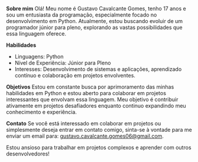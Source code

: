 **Sobre mim**
Olá! Meu nome é Gustavo Cavalcante Gomes, tenho 17 anos e sou um entusiasta da programação, especialmente focado no desenvolvimento em Python. Atualmente, estou buscando evoluir de um programador júnior para pleno, explorando as vastas possibilidades que essa linguagem oferece.

**Habilidades**
- Linguagens: Python
- Nível de Experiência: Júnior para Pleno
- Interesses: Desenvolvimento de sistemas e aplicações, aprendizado contínuo e colaboração em projetos envolventes.

**Objetivos**
Estou em constante busca por aprimoramento das minhas habilidades em Python e estou aberto para colaborar em projetos interessantes que envolvam essa linguagem. Meu objetivo é contribuir ativamente em projetos desafiadores enquanto continuo expandindo meu conhecimento e experiência.

**Contato**
Se você está interessado em colaborar em projetos ou simplesmente deseja entrar em contato comigo, sinta-se à vontade para me enviar um email para: gustavo.cavalcante.gomes06@gmail.com.

Estou ansioso para trabalhar em projetos complexos e aprender com outros desenvolvedores!
